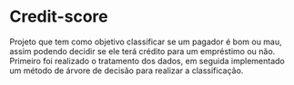 # Credit-score

Projeto que tem como objetivo classificar se um pagador é bom ou mau, assim podendo decidir se ele terá crédito para um empréstimo ou não. Primeiro foi realizado o tratamento dos dados, em seguida implementado um método de árvore de decisão para realizar a classificação. 
